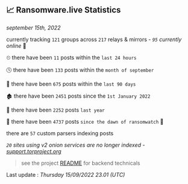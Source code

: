
## 📈 Ransomware.live Statistics
_september 15th, 2022_

currently tracking `121` groups across `217` relays & mirrors - _`95` currently online_ 📡

⏲ there have been `11` posts within the `last 24 hours`

🕓 there have been `133` posts within the `month of september`

📅 there have been `675` posts within the `last 90 days`

🏚 there have been `2451` posts since the `1st January 2022`

🚀 there have been `2252` posts `last year`

🦕 there have been `4737` posts `since the dawn of ransomwatch` 🐣

there are `57` custom parsers indexing posts

_`20` sites using v2 onion services are no longer indexed - [support.torproject.org](https://support.torproject.org/onionservices/v2-deprecation/)_

> see the project [README](https://github.com/jmousqueton/ransomwatch#readme) for backend technicals



Last update : _Thursday 15/09/2022 23.01 (UTC)_

